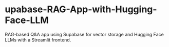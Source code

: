 # upabase-RAG-App-with-Hugging-Face-LLM
RAG-based Q&amp;A app using Supabase for vector storage and Hugging Face LLMs with a Streamlit frontend.
